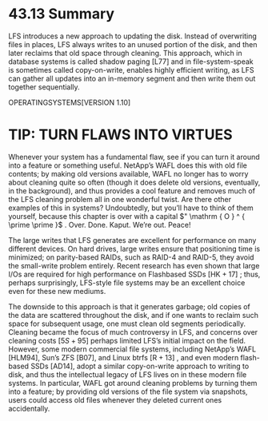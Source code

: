 # 43.13 Summary  

LFS introduces a new approach to updating the disk. Instead of overwriting files in places, LFS always writes to an unused portion of the disk, and then later reclaims that old space through cleaning. This approach, which in database systems is called shadow paging [L77] and in file-system-speak is sometimes called copy-on-write, enables highly efficient writing, as LFS can gather all updates into an in-memory segment and then write them out together sequentially.  

OPERATINGSYSTEMS[VERSION 1.10]  

# TIP: TURN FLAWS INTO VIRTUES  

Whenever your system has a fundamental flaw, see if you can turn it around into a feature or something useful. NetApp’s WAFL does this with old file contents; by making old versions available, WAFL no longer has to worry about cleaning quite so often (though it does delete old versions, eventually, in the background), and thus provides a cool feature and removes much of the LFS cleaning problem all in one wonderful twist. Are there other examples of this in systems? Undoubtedly, but you’ll have to think of them yourself, because this chapter is over with a capital $" \mathrm { O } ^ { \prime \prime }$ . Over. Done. Kaput. We’re out. Peace!  

The large writes that LFS generates are excellent for performance on many different devices. On hard drives, large writes ensure that positioning time is minimized; on parity-based RAIDs, such as RAID-4 and RAID-5, they avoid the small-write problem entirely. Recent research has even shown that large I/Os are required for high performance on Flashbased SSDs $\scriptstyle { [ { \mathrm { H K } } + 1 7 ] }$ ; thus, perhaps surprisingly, LFS-style file systems may be an excellent choice even for these new mediums.  

The downside to this approach is that it generates garbage; old copies of the data are scattered throughout the disk, and if one wants to reclaim such space for subsequent usage, one must clean old segments periodically. Cleaning became the focus of much controversy in LFS, and concerns over cleaning costs $\left[ 5 S + 9 5 \right]$ perhaps limited LFS’s initial impact on the field. However, some modern commercial file systems, including NetApp’s WAFL [HLM94], Sun’s ZFS [B07], and Linux btrfs $\left[ \mathrm { R } { + } 1 3 \right]$ , and even modern flash-based SSDs [AD14], adopt a similar copy-on-write approach to writing to disk, and thus the intellectual legacy of LFS lives on in these modern file systems. In particular, WAFL got around cleaning problems by turning them into a feature; by providing old versions of the file system via snapshots, users could access old files whenever they deleted current ones accidentally.  

